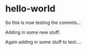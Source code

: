 # hello-world
So this is now testing the commits...

Adding in some new stuff.

Again adding in some stuff to test....
